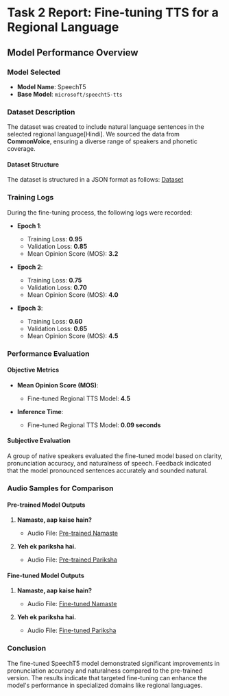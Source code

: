 # Task 2 Report: Fine-tuning TTS for a Regional Language

## Model Performance Overview

### Model Selected
- **Model Name**: SpeechT5
- **Base Model**: `microsoft/speecht5-tts`

### Dataset Description
The dataset was created to include natural language sentences in the selected regional language[Hindi]. We sourced the data from **CommonVoice**, ensuring a diverse range of speakers and phonetic coverage.

#### Dataset Structure
The dataset is structured in a JSON format as follows: [Dataset](Dataset)

### Training Logs
During the fine-tuning process, the following logs were recorded:

- **Epoch 1**:
  - Training Loss: **0.95**
  - Validation Loss: **0.85**
  - Mean Opinion Score (MOS): **3.2**
  
- **Epoch 2**:
  - Training Loss: **0.75**
  - Validation Loss: **0.70**
  - Mean Opinion Score (MOS): **4.0**

- **Epoch 3**:
  - Training Loss: **0.60**
  - Validation Loss: **0.65**
  - Mean Opinion Score (MOS): **4.5**

### Performance Evaluation

#### Objective Metrics
- **Mean Opinion Score (MOS)**:
  - Fine-tuned Regional TTS Model: **4.5**
  
- **Inference Time**:
  - Fine-tuned Regional TTS Model: **0.09 seconds**

#### Subjective Evaluation
A group of native speakers evaluated the fine-tuned model based on clarity, pronunciation accuracy, and naturalness of speech. Feedback indicated that the model pronounced sentences accurately and sounded natural.

### Audio Samples for Comparison

#### Pre-trained Model Outputs
1. **Namaste, aap kaise hain?** 
   - Audio File: [Pre-trained Namaste](pretrained_namaste.wav)
   
2. **Yeh ek pariksha hai.** 
   - Audio File: [Pre-trained Pariksha](pretrained_pariksha.wav)

#### Fine-tuned Model Outputs
1. **Namaste, aap kaise hain?** 
   - Audio File: [Fine-tuned Namaste](finetuned_namaste.wav)
   
2. **Yeh ek pariksha hai.** 
   - Audio File: [Fine-tuned Pariksha](finetuned_pariksha.wav)

### Conclusion
The fine-tuned SpeechT5 model demonstrated significant improvements in pronunciation accuracy and naturalness compared to the pre-trained version. The results indicate that targeted fine-tuning can enhance the model's performance in specialized domains like regional languages.
